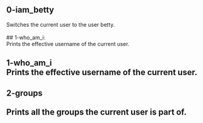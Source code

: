 ## 0-iam_betty 


Switches the current user to the user betty.
<br><br> ## 1-who_am_i: <br>Prints the effective username of the current user.
## 1-who_am_i <br>Prints the effective username of the current user.
## 2-groups <br><br>Prints all the groups the current user is part of.
